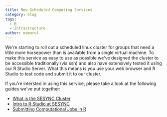 ```yaml
---
title: New Scheduled Computing Services
category: blog
tags:
  - R
  - Infrastructure
author: msmorul
---
```


We're starting to roll out a scheduled linux cluster for groups that
need a little more horsepower than is available from a single virtual
machine. To make this service as easy to use as possible we've
designed the cluster to be accessible traditionally (via ssh) and also
have extensively tested it using our R Studio Server. What this means
is you use your web browser and R Studio to test code and submit it to
our cluster.

If you're intersted in using this service, please take a look at the
following guides we've put together:

* <a href="https://collab.sesync.org/sites/support/Frequently%20Asked%20Questions/What%20is%20the%20SESYNC%20cluster.aspx">What is the SESYNC Cluster</a>
* <a href="https://collab.sesync.org/sites/support/Frequently%20Asked%20Questions/How%20do%20I%20use%20R%20Studio.aspx">Intro to R Studio at SESYNC</a>
* <a href="https://collab.sesync.org/sites/support/Frequently%20Asked%20Questions/How%20do%20I%20submit%20an%20R%20script.aspx">Submitting Computational Jobs in R</a>

